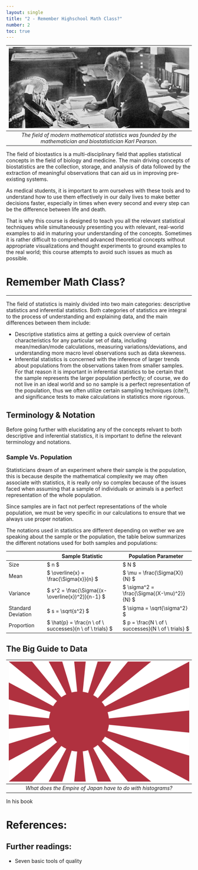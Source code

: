 ```yaml
---
layout: single
title: "2 - Remember Highschool Math Class?"
number: 2
toc: true
---
```

| ![Karl Pearson](/assets/images/pearson.jpg) |
| :--: |
| *The field of modern mathematical statistics was founded by the mathematician and biostatistician Karl Pearson.* |

The field of biostastics is a multi-disciplinary field that applies statistical concepts in the field of biology and medicine. The main driving concepts of biostatistics are the collection, storage, and analysis of data followed by the extraction of meaningful observations that can aid us in improving pre-existing systems.

As medical students, it is important to arm ourselves with these tools and to understand how to use them effectively in our daily lives to make better decisions faster, especially in times when every second and every step can be the difference between life and death.

That is why this course is designed to teach you all the relevant statistical techniques while simultaneously presenting you with relevant, real-world examples to aid in maturing your understanding of the concepts. Sometimes it is rather difficult to comprehend advanced theoretical concepts without appropriate visualizations and thought experiments to ground examples to the real world; this course attempts to avoid such issues as much as possible.

# Remember Math Class?
---
The field of statistics is mainly divided into two main categories: descriptive statistics and inferential statistics. Both categories of statistics are integral to the process of understanding and explaining data, and the main differences between them include:
- Descriptive statistics aims at getting a quick overview of certain characteristics for any particular set of data, including mean/median/mode calculations, measuring variations/deviations, and understanding more macro level observations such as data skewness.
- Inferential statistics is concerned with the inference of larger trends about populations from the observations taken from smaller samples. For that reason it is important in inferential statistics to be certain that the sample represents the larger population perfectly; of course, we do not live in an ideal world and so no sample is a perfect representation of the population, thus we often utilize certain sampling techniques (cite?), and significance tests to make calculations in statistics more rigorous.

## Terminology & Notation
Before going further with elucidating any of the concepts relvant to both descriptive and inferential statistics, it is important to define the relevant terminology and notations.

### Sample Vs. Population
Statisticians dream of an experiment where their sample is the population, this is because despite the mathematical complexity we may often associate with statistics, it is really only so complex because of the issues faced when assuming that a sample of individuals or animals is a perfect representation of the whole population.

Since samples are in fact not perfect representations of the whole population, we must be very specific in our calculations to ensure that we always use proper notation.

The notations used in statistics are different depending on wether we are speaking about the sample or the population, the table below summarizes the different notations used for both samples and populations:

|            | Sample Statistic                                           | Population Parameter                               |
|------------|------------------------------------------------------------|----------------------------------------------------|
| Size       | $ n $                                                      | $ N $                                              |
| Mean       | $ \overline{x} = \frac{\Sigma{x}}{n} $                     | $ \mu = \frac{\Sigma{X}}{N} $                      |
| Variance   | $ s^2 = \frac{\Sigma{(x-\overline{x})^2}}{n-1} $           | $ \sigma^2 = \frac{\Sigma{(X-\mu)^2}}{N} $         |
| Standard Deviation   | $ s = \sqrt{s^2} $                               | $ \sigma = \sqrt{\sigma^2} $                       |
| Proportion | $ \hat{p} = \frac{n \  of \  successes}{n \ of \ trials} $ | $ p = \frac{N \ of \ successes}{N \ of \ trials} $ |

## The Big Guide to Data

| ![The Histogram](/assets/images/Naval_ensign_of_the_Empire_of_Japan.png) |
| :--: |
| *What does the Empire of Japan have to do with histograms?* |

In his book

# References:
## Further readings:
- Seven basic tools of quality

